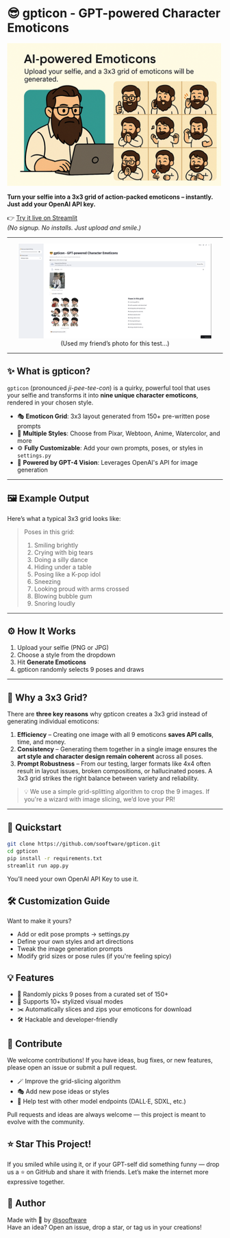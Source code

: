 # 😎 gpticon - GPT-powered Character Emoticons

<img src="assets/developer.png" width="500">

**Turn your selfie into a 3x3 grid of action-packed emoticons – instantly. Just add your OpenAI API key.**

👉 [Try it live on Streamlit](https://sooftware-gpticon-app-4twl6r.streamlit.app/)  
_(No signup. No installs. Just upload and smile.)_

---

<div align="center">
  <img src="assets/friend.png" width="450"/>
  <br/>
  (Used my friend’s photo for this test...)</sub>
</div>

---

## ✨ What is gpticon?

`gpticon` (pronounced *ji-pee-tee-con*) is a quirky, powerful tool that uses your selfie and transforms it into **nine unique character emoticons**, rendered in your chosen style.

- 🎭 **Emoticon Grid**: 3x3 layout generated from 150+ pre-written pose prompts
- 🎨 **Multiple Styles**: Choose from Pixar, Webtoon, Anime, Watercolor, and more
- ⚙️ **Fully Customizable**: Add your own prompts, poses, or styles in `settings.py`
- 🤖 **Powered by GPT-4 Vision**: Leverages OpenAI's API for image generation

---

## 🖼️ Example Output

Here’s what a typical 3x3 grid looks like:

> Poses in this grid:
> 
> 01. Smiling brightly  
> 02. Crying with big tears  
> 03. Doing a silly dance  
> 04. Hiding under a table  
> 05. Posing like a K-pop idol  
> 06. Sneezing  
> 07. Looking proud with arms crossed  
> 08. Blowing bubble gum  
> 09. Snoring loudly  

---

## ⚙️ How It Works

1. Upload your selfie (PNG or JPG)
2. Choose a style from the dropdown
3. Hit **Generate Emoticons**
4. gpticon randomly selects 9 poses and draws

---

## 🤔 Why a 3x3 Grid?

There are **three key reasons** why gpticon creates a 3x3 grid instead of generating individual emoticons:

1. **Efficiency** – Creating one image with all 9 emoticons **saves API calls**, time, and money.  
2. **Consistency** – Generating them together in a single image ensures the **art style and character design remain coherent** across all poses.
3. **Prompt Robustness** – From our testing, larger formats like 4x4 often result in layout issues, broken compositions, or hallucinated poses. A 3x3 grid strikes the right balance between variety and reliability.

> 💡 We use a simple grid-splitting algorithm to crop the 9 images. If you're a wizard with image slicing, we’d love your PR!

---

## 🚀 Quickstart

```bash
git clone https://github.com/sooftware/gpticon.git
cd gpticon
pip install -r requirements.txt
streamlit run app.py

```

You’ll need your own OpenAI API Key to use it.

## 🛠️ Customization Guide

Want to make it yours?

- Add or edit pose prompts → settings.py
- Define your own styles and art directions
- Tweak the image generation prompts
- Modify grid sizes or pose rules (if you're feeling spicy)

## 💡 Features

- 🎲 Randomly picks 9 poses from a curated set of 150+ 
- 🎨 Supports 10+ stylized visual modes
- ✂️ Automatically slices and zips your emoticons for download
- 🛠️ Hackable and developer-friendly

## 🤝 Contribute

We welcome contributions! If you have ideas, bug fixes, or new features, please open an issue or submit a pull request.

- 🪄 Improve the grid-slicing algorithm
- 🎭 Add new pose ideas or styles
- 🧪 Help test with other model endpoints (DALL·E, SDXL, etc.)

Pull requests and ideas are always welcome — this project is meant to evolve with the community.

## ⭐ Star This Project!

If you smiled while using it, or if your GPT-self did something funny —
drop us a ⭐ on GitHub and share it with friends. Let’s make the internet more expressive together.

## 👤 Author
Made with 💛 by [@sooftware](https://github.com/sooftware)  
Have an idea? Open an issue, drop a star, or tag us in your creations!
